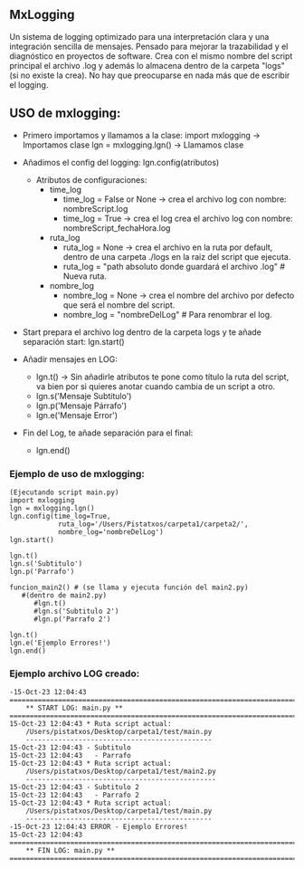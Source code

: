 
## MxLogging

Un sistema de logging optimizado para una interpretación clara y una integración sencilla de mensajes. Pensado para mejorar la trazabilidad y el diagnóstico en proyectos de software.
Crea con el mismo nombre del script principal el archivo .log y además lo almacena dentro de la carpeta "logs" (si no existe la crea). 
No hay que preocuparse en nada más que de escribir el logging.

## USO de mxlogging:
- Primero importamos y llamamos a la clase:
  import mxlogging -> Importamos clase
  lgn = mxlogging.lgn() -> Llamamos clase

- Añadimos el config del logging:
  lgn.config(atributos)
  * Atributos de configuraciones:
    - time_log
       - time_log = False or None -> crea el archivo log con nombre: nombreScript.log
       - time_log = True -> crea el log crea el archivo log con nombre: nombreScript_fechaHora.log
    - ruta_log
        - ruta_log = None -> crea el archivo en la ruta por default, dentro de una carpeta ./logs en la raiz del script que ejecuta.
        - ruta_log = "path absoluto donde guardará el archivo .log" # Nueva ruta.
    - nombre_log
        - nombre_log = None -> crea el nombre del archivo por defecto que será el nombre del script.
        - nombre_log = "nombreDelLog" # Para renombrar el log.

- Start prepara el archivo log dentro de la carpeta logs y te añade separación start:
  lgn.start()

- Añadir mensajes en LOG:
    - lgn.t() -> Sin añadirle atributos te pone como título la ruta del script, va bien por si quieres anotar cuando cambia de un script a otro.
    - lgn.s('Mensaje Subtitulo')
    - lgn.p('Mensaje Párrafo')
    - lgn.e('Mensaje Error')

- Fin del Log, te añade separación para el final:
    - lgn.end() 


### Ejemplo de uso de mxlogging:
```
(Ejecutando script main.py)
import mxlogging
lgn = mxlogging.lgn()
lgn.config(time_log=True, 
            ruta_log='/Users/Pistatxos/carpeta1/carpeta2/',
            nombre_log='nombreDelLog')
lgn.start()

lgn.t()
lgn.s('Subtitulo')
lgn.p('Parrafo')

funcion_main2() # (se llama y ejecuta función del main2.py)
   #(dentro de main2.py)
      #lgn.t()
      #lgn.s('Subtitulo 2')
      #lgn.p('Parrafo 2')

lgn.t()
lgn.e('Ejemplo Errores!')
lgn.end()
```

### Ejemplo archivo LOG creado:
```
-15-Oct-23 12:04:43 
==============================================================================
    ** START LOG: main.py **
==============================================================================
15-Oct-23 12:04:43 * Ruta script actual:
    /Users/pistatxos/Desktop/carpeta1/test/main.py
    ----------------------------------------------
15-Oct-23 12:04:43 - Subtitulo
15-Oct-23 12:04:43   - Parrafo
15-Oct-23 12:04:43 * Ruta script actual:
    /Users/pistatxos/Desktop/carpeta1/test/main2.py
    -----------------------------------------------
15-Oct-23 12:04:43 - Subtitulo 2
15-Oct-23 12:04:43   - Parrafo 2
15-Oct-23 12:04:43 * Ruta script actual:
    /Users/pistatxos/Desktop/carpeta1/test/main.py
    ----------------------------------------------
-15-Oct-23 12:04:43 ERROR - Ejemplo Errores!
15-Oct-23 12:04:43
===============================================================================
    ** FIN LOG: main.py **
===============================================================================
``````